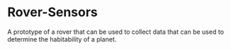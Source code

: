 # Rover-Sensors
A prototype of a rover that can be used to collect data that can be used to determine the habitability of a planet.
